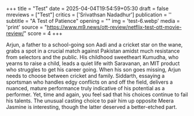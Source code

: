 +++
title = "Test"
date = 2025-04-04T19:54:59+05:30
draft = false
mreviews = ["Test"]
critics = ['Srivathsan Nadadhur']
publication = ''
subtitle = "A Test of Patience"
opening = ""
img = 'test-6.webp'
media = 'print'
source = "https://www.m9.news/ott-review/netflix-test-ott-movie-review/"
score = 4
+++

Arjun, a father to a school-going son Aadi and a cricket star on the wane, grabs a spot in a crucial match against Pakistan amidst much resistance from selectors and the public. His childhood sweetheart Kumudha, who yearns to raise a child, leads a quiet life with Saravanan, an MIT product who struggles to get his career going. When his son goes missing, Arjun needs to choose between cricket and family. Siddarth, essaying a sportsman who handles edgy conflicts on and off the field, delivers a nuanced, mature performance truly indicative of his potential as a performer. Yet, time and again, you feel sad that his choices continue to fail his talents. The unusual casting choice to pair him up opposite Meera Jasmine is interesting, though the latter deserved a better-etched part.
